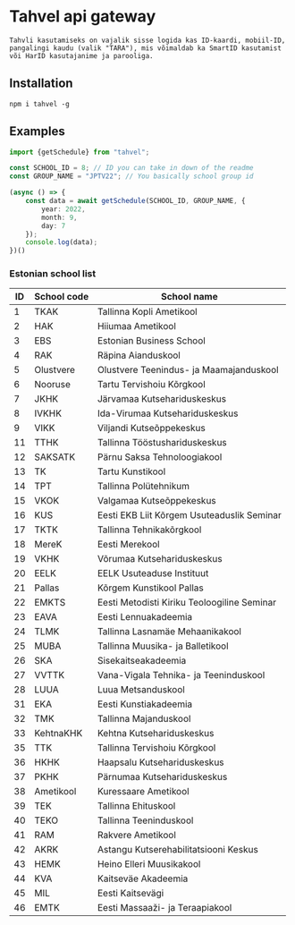 # Tahvel api gateway
`
Tahvli kasutamiseks on vajalik sisse logida kas ID-kaardi, mobiil-ID, pangalingi kaudu (valik "TARA"), mis võimaldab ka SmartID kasutamist või HarID kasutajanime ja parooliga.
`

## Installation
`npm i tahvel -g`

## Examples
```ts
import {getSchedule} from "tahvel";

const SCHOOL_ID = 8; // ID you can take in down of the readme
const GROUP_NAME = "JPTV22"; // You basically school group id

(async () => {
    const data = await getSchedule(SCHOOL_ID, GROUP_NAME, {
        year: 2022,
        month: 9,
        day: 7
    });
    console.log(data);
})()
```

### Estonian school list

| ID | School code  | School name                                |
| -- | ------------ | ------------------------------------------ |
| 1  | TKAK         | Tallinna Kopli Ametikool                   |
| 2  | HAK          | Hiiumaa Ametikool                          |
| 3  | EBS          | Estonian Business School                   |
| 4  | RAK          | Räpina Aianduskool                         |
| 5  | Olustvere    | Olustvere Teenindus- ja Maamajanduskool    |
| 6  | Nooruse      | Tartu Tervishoiu Kõrgkool                  |
| 7  | JKHK         | Järvamaa Kutsehariduskeskus                |
| 8  | IVKHK        | Ida-Virumaa Kutsehariduskeskus             |
| 9  | VIKK         | Viljandi Kutseõppekeskus                   |
| 11 | TTHK         | Tallinna Tööstushariduskeskus              |
| 12 | SAKSATK      | Pärnu Saksa Tehnoloogiakool                |
| 13 | TK           | Tartu Kunstikool                           |
| 14 | TPT          | Tallinna Polütehnikum                      |
| 15 | VKOK         | Valgamaa Kutseõppekeskus                   |
| 16 | KUS          | Eesti EKB Liit Kõrgem Usuteaduslik Seminar |
| 17 | TKTK         | Tallinna Tehnikakõrgkool                   |
| 18 | MereK        | Eesti Merekool                             |
| 19 | VKHK         | Võrumaa Kutsehariduskeskus                 |
| 20 | EELK         | EELK Usuteaduse Instituut                  |
| 21 | Pallas       | Kõrgem Kunstikool Pallas                   |
| 22 | EMKTS        | Eesti Metodisti Kiriku Teoloogiline Seminar|
| 23 | EAVA         | Eesti Lennuakadeemia                       |
| 24 | TLMK         | Tallinna Lasnamäe Mehaanikakool            |
| 25 | MUBA         | Tallinna Muusika- ja Balletikool           |
| 26 | SKA          | Sisekaitseakadeemia                        |
| 27 | VVTTK        | Vana-Vigala Tehnika- ja Teeninduskool      |
| 28 | LUUA         | Luua Metsanduskool                         |
| 31 | EKA          | Eesti Kunstiakadeemia                      |
| 32 | TMK          | Tallinna Majanduskool                      |
| 33 | KehtnaKHK    | Kehtna Kutsehariduskeskus                  |
| 35 | TTK          | Tallinna Tervishoiu Kõrgkool               |
| 36 | HKHK         | Haapsalu Kutsehariduskeskus                |
| 37 | PKHK         | Pärnumaa Kutsehariduskeskus                |
| 38 | Ametikool    | Kuressaare Ametikool                       |
| 39 | TEK          | Tallinna Ehituskool                        |
| 40 | TEKO         | Tallinna Teeninduskool                     |
| 41 | RAM          | Rakvere Ametikool                          |
| 42 | AKRK         | Astangu Kutserehabilitatsiooni Keskus      |
| 43 | HEMK         | Heino Elleri Muusikakool                   |
| 44 | KVA          | Kaitseväe Akadeemia                        |
| 45 | MIL          | Eesti Kaitsevägi                           |
| 46 | EMTK         | Eesti Massaaži- ja Teraapiakool            |